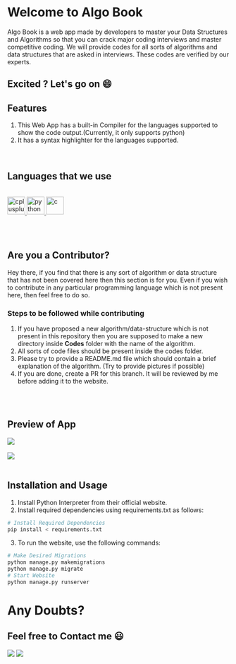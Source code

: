# Welcome to Algo Book

Algo Book is a web app made by developers to master your Data Structures and Algorithms so that you can crack major coding interviews and master competitive coding. We will provide codes for all sorts of algorithms and data structures that are asked in interviews. These codes are verified by our experts.

## Excited ? Let's go on  :smile:


## Features

1. This Web App has a built-in Compiler for the languages supported to show the code output.(Currently, it only supports python)
2. It has a syntax highlighter for the languages supported.


<br>

## Languages that we use

<br>
</a> <a href="https://www.w3schools.com/cpp/" target="_blank"> <img src="https://devicons.github.io/devicon/devicon.git/icons/cplusplus/cplusplus-original.svg" alt="cplusplus" width="40" height="40"/> </a> </a> <a href="https://www.python.org" target="_blank"> <img src="https://devicons.github.io/devicon/devicon.git/icons/python/python-original.svg" alt="python" width="40" height="40"/> </a> <a href="https://www.cprogramming.com/" target="_blank"> <img src="https://devicons.github.io/devicon/devicon.git/icons/c/c-original.svg" alt="c" width="40" height="40"/> </a>

<br><br>

## Are you a Contributor?

Hey there, if you find that there is any sort of algorithm or data structure that has not been covered here then this section is for you. Even if you wish to contribute in any particular programming language which is not present here, then feel free to do so.

### Steps to be followed while contributing

1. If you have proposed a new algorithm/data-structure which is not present in this repository then you are supposed to make a new directory inside <strong>Codes</strong> folder with the name of the algorithm.
2. All sorts of code files should be present inside the codes folder. 
3. Please try to provide a README.md file which should contain a brief explanation of the algorithm. (Try to provide pictures if possible)
4. If you are done, create a PR for this branch. It will be reviewed by me before adding it to the website.

<br><br>

## Preview of App

<img src="https://github.com/dragonman164/Algorithm-Book/blob/master/1.PNG">
<br><br>

<img src="https://github.com/dragonman164/Algorithm-Book/blob/master/2.PNG">
<br><br>

## Installation and Usage

1. Install Python Interpreter from their official website.
2. Install required dependencies using requirements.txt as follows:


~~~bash
# Install Required Dependencies
pip install < requirements.txt
~~~
3. To run the website, use the following commands:
~~~bash
# Make Desired Migrations
python manage.py makemigrations
python manage.py migrate
# Start Website 
python manage.py runserver
~~~

# Any Doubts?

## Feel free to Contact me :smiley:

![](http://ForTheBadge.com/images/badges/built-by-developers.svg)    ![](http://ForTheBadge.com/images/badges/built-with-love.svg)
